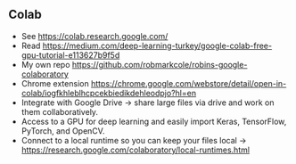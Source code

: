 ## Colab
* See https://colab.research.google.com/
* Read https://medium.com/deep-learning-turkey/google-colab-free-gpu-tutorial-e113627b9f5d
* My own repo https://github.com/robmarkcole/robins-google-colaboratory
* Chrome extension https://chrome.google.com/webstore/detail/open-in-colab/iogfkhleblhcpcekbiedikdehleodpjo?hl=en
* Integrate with Google Drive -> share large files via drive and work on them collaboratively.
* Access to a GPU for deep learning and easily import Keras, TensorFlow, PyTorch, and OpenCV.
* Connect to a local runtime so you can keep your files local -> https://research.google.com/colaboratory/local-runtimes.html

